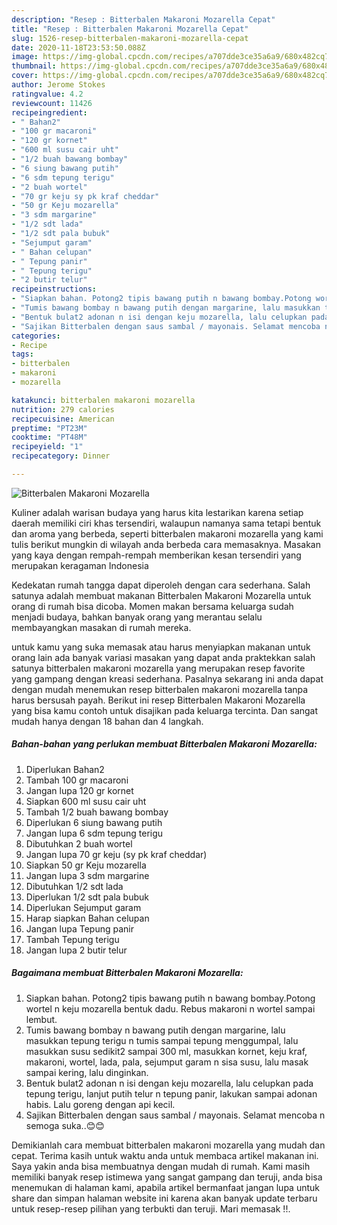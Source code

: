 ```yaml
---
description: "Resep : Bitterbalen Makaroni Mozarella Cepat"
title: "Resep : Bitterbalen Makaroni Mozarella Cepat"
slug: 1526-resep-bitterbalen-makaroni-mozarella-cepat
date: 2020-11-18T23:53:50.088Z
image: https://img-global.cpcdn.com/recipes/a707dde3ce35a6a9/680x482cq70/bitterbalen-makaroni-mozarella-foto-resep-utama.jpg
thumbnail: https://img-global.cpcdn.com/recipes/a707dde3ce35a6a9/680x482cq70/bitterbalen-makaroni-mozarella-foto-resep-utama.jpg
cover: https://img-global.cpcdn.com/recipes/a707dde3ce35a6a9/680x482cq70/bitterbalen-makaroni-mozarella-foto-resep-utama.jpg
author: Jerome Stokes
ratingvalue: 4.2
reviewcount: 11426
recipeingredient:
- " Bahan2"
- "100 gr macaroni"
- "120 gr kornet"
- "600 ml susu cair uht"
- "1/2 buah bawang bombay"
- "6 siung bawang putih"
- "6 sdm tepung terigu"
- "2 buah wortel"
- "70 gr keju sy pk kraf cheddar"
- "50 gr Keju mozarella"
- "3 sdm margarine"
- "1/2 sdt lada"
- "1/2 sdt pala bubuk"
- "Sejumput garam"
- " Bahan celupan"
- " Tepung panir"
- " Tepung terigu"
- "2 butir telur"
recipeinstructions:
- "Siapkan bahan. Potong2 tipis bawang putih n bawang bombay.Potong wortel n keju mozarella bentuk dadu. Rebus makaroni n wortel sampai lembut."
- "Tumis bawang bombay n bawang putih dengan margarine, lalu masukkan tepung terigu n tumis sampai tepung menggumpal, lalu masukkan susu sedikit2 sampai 300 ml, masukkan kornet, keju kraf, makaroni, wortel, lada, pala, sejumput garam n sisa susu, lalu masak sampai kering, lalu dinginkan."
- "Bentuk bulat2 adonan n isi dengan keju mozarella, lalu celupkan pada tepung terigu, lanjut putih telur n tepung panir, lakukan sampai adonan habis. Lalu goreng dengan api kecil."
- "Sajikan Bitterbalen dengan saus sambal / mayonais. Selamat mencoba n semoga suka..😊😊"
categories:
- Recipe
tags:
- bitterbalen
- makaroni
- mozarella

katakunci: bitterbalen makaroni mozarella 
nutrition: 279 calories
recipecuisine: American
preptime: "PT23M"
cooktime: "PT48M"
recipeyield: "1"
recipecategory: Dinner

---
```



![Bitterbalen Makaroni Mozarella](https://img-global.cpcdn.com/recipes/a707dde3ce35a6a9/680x482cq70/bitterbalen-makaroni-mozarella-foto-resep-utama.jpg)

Kuliner adalah warisan budaya yang harus kita lestarikan karena setiap daerah memiliki ciri khas tersendiri, walaupun namanya sama tetapi bentuk dan aroma yang berbeda, seperti bitterbalen makaroni mozarella yang kami tulis berikut mungkin di wilayah anda berbeda cara memasaknya. Masakan yang kaya dengan rempah-rempah memberikan kesan tersendiri yang merupakan keragaman Indonesia

Kedekatan rumah tangga dapat diperoleh dengan cara sederhana. Salah satunya adalah membuat makanan Bitterbalen Makaroni Mozarella untuk orang di rumah bisa dicoba. Momen makan bersama keluarga sudah menjadi budaya, bahkan banyak orang yang merantau selalu membayangkan masakan di rumah mereka.



untuk kamu yang suka memasak atau harus menyiapkan makanan untuk orang lain ada banyak variasi masakan yang dapat anda praktekkan salah satunya bitterbalen makaroni mozarella yang merupakan resep favorite yang gampang dengan kreasi sederhana. Pasalnya sekarang ini anda dapat dengan mudah menemukan resep bitterbalen makaroni mozarella tanpa harus bersusah payah.
Berikut ini resep Bitterbalen Makaroni Mozarella yang bisa kamu contoh untuk disajikan pada keluarga tercinta. Dan sangat mudah hanya dengan 18 bahan dan 4 langkah.


<!--inarticleads1-->

##### Bahan-bahan yang perlukan membuat Bitterbalen Makaroni Mozarella:

1. Diperlukan  Bahan2
1. Tambah 100 gr macaroni
1. Jangan lupa 120 gr kornet
1. Siapkan 600 ml susu cair uht
1. Tambah 1/2 buah bawang bombay
1. Diperlukan 6 siung bawang putih
1. Jangan lupa 6 sdm tepung terigu
1. Dibutuhkan 2 buah wortel
1. Jangan lupa 70 gr keju (sy pk kraf cheddar)
1. Siapkan 50 gr Keju mozarella
1. Jangan lupa 3 sdm margarine
1. Dibutuhkan 1/2 sdt lada
1. Diperlukan 1/2 sdt pala bubuk
1. Diperlukan Sejumput garam
1. Harap siapkan  Bahan celupan
1. Jangan lupa  Tepung panir
1. Tambah  Tepung terigu
1. Jangan lupa 2 butir telur




<!--inarticleads2-->

##### Bagaimana membuat  Bitterbalen Makaroni Mozarella:

1. Siapkan bahan. Potong2 tipis bawang putih n bawang bombay.Potong wortel n keju mozarella bentuk dadu. Rebus makaroni n wortel sampai lembut.
1. Tumis bawang bombay n bawang putih dengan margarine, lalu masukkan tepung terigu n tumis sampai tepung menggumpal, lalu masukkan susu sedikit2 sampai 300 ml, masukkan kornet, keju kraf, makaroni, wortel, lada, pala, sejumput garam n sisa susu, lalu masak sampai kering, lalu dinginkan.
1. Bentuk bulat2 adonan n isi dengan keju mozarella, lalu celupkan pada tepung terigu, lanjut putih telur n tepung panir, lakukan sampai adonan habis. Lalu goreng dengan api kecil.
1. Sajikan Bitterbalen dengan saus sambal / mayonais. Selamat mencoba n semoga suka..😊😊




Demikianlah cara membuat bitterbalen makaroni mozarella yang mudah dan cepat. Terima kasih untuk waktu anda untuk membaca artikel makanan ini. Saya yakin anda bisa membuatnya dengan mudah di rumah. Kami masih memiliki banyak resep istimewa yang sangat gampang dan teruji, anda bisa menemukan di halaman kami, apabila artikel bermanfaat jangan lupa untuk share dan simpan halaman website ini karena akan banyak update terbaru untuk resep-resep pilihan yang terbukti dan teruji. Mari memasak !!. 
